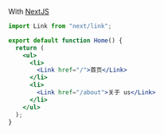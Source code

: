 With <a href="https://nextjs.org/docs/api-reference/next/link">NextJS</a>

```jsx
import Link from "next/link";

export default function Home() {
  return (
    <ul>
      <li>
        <Link href="/">首页</Link>
      </li>
      <li>
        <Link href="/about">关于 us</Link>
      </li>
    </ul>
  );
}
```
